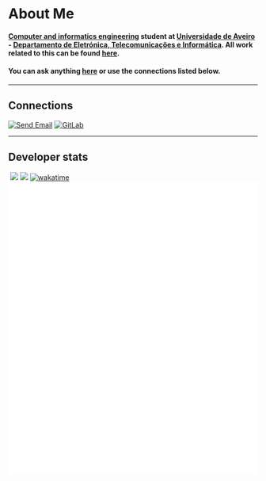 # About Me
#### [Computer and informatics engineering](https://github.com/TiagoRG/uaveiro-leci) student at [Universidade de Aveiro](https://www.ua.pt/) - [Departamento de Eletrónica, Telecomunicações e Informática](https://github.com/detiuaveiro). All work related to this can be found [here](https://github.com/TiagoRG/uaveiro-leci).
#### You can ask anything [here](https://github.com/TiagoRG/TiagoRG/issues/new) or use the connections listed below.

---

## Connections
[![Send Email](https://img.shields.io/static/v1?message=Send%20Email&logo=microsoft-outlook&logoColor=0078d4&labelColor=3c3c3c&color=0078d4&label=)](ybumindu@gmail.com)
[![GitLab](https://img.shields.io/static/v1?message=TiagoRG&logo=gitlab&labelColor=3c3c3c&color=e24329&label=)](https://gitlab.com/Umindu)

---

## Developer stats
&nbsp;[![](https://img.shields.io/github/followers/TiagoRG?style=flat&color=blue&label=Followers&logo=github)](https://github.com/TiagoRG)
[![](https://komarev.com/ghpvc/?username=TiagoRG&style=flat&color=blue)](https://github.com/TiagoRG)
[![wakatime](https://wakatime.com/badge/user/a92708f1-dfb3-4dcf-823a-229445dc4289.svg)](https://wakatime.com/@a92708f1-dfb3-4dcf-823a-229445dc4289)
<br>
<a href="https://github.com/TiagoRG">
  <img src="https://raw.githubusercontent.com/TiagoRG/TiagoRG/master/generated/overview.svg#gh-dark-mode-only" /><img src="https://raw.githubusercontent.com/TiagoRG/TiagoRG/master/generated/languages.svg#gh-dark-mode-only" />
</a>
